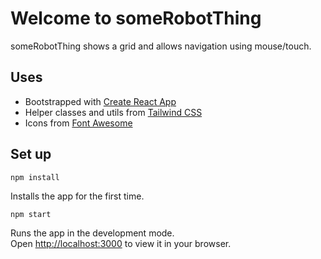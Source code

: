 # Welcome to someRobotThing

someRobotThing shows a grid and allows navigation using mouse/touch.

## Uses
- Bootstrapped with [Create React App](https://github.com/facebook/create-react-app)
- Helper classes and utils from [Tailwind CSS](https://tailwindcss.com/)
- Icons from [Font Awesome](https://fontawesome.com/)

## Set up

`npm install`

Installs the app for the first time.

`npm start`

Runs the app in the development mode.\
Open [http://localhost:3000](http://localhost:3000) to view it in your browser.
